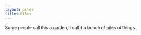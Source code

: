 ```yaml
---
layout: piles
title: Piles
---
```


Some people call this a garden, I call it a bunch of piles of things.